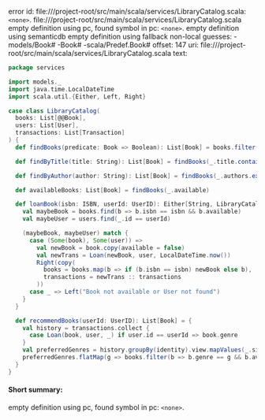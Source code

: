 error id: file://<WORKSPACE>/project-root/src/main/scala/services/LibraryCatalog.scala:`<none>`.
file://<WORKSPACE>/project-root/src/main/scala/services/LibraryCatalog.scala
empty definition using pc, found symbol in pc: `<none>`.
empty definition using semanticdb
empty definition using fallback
non-local guesses:
	 -models/Book#
	 -Book#
	 -scala/Predef.Book#
offset: 147
uri: file://<WORKSPACE>/project-root/src/main/scala/services/LibraryCatalog.scala
text:
```scala
package services

import models._
import java.time.LocalDateTime
import scala.util.{Either, Left, Right}

case class LibraryCatalog(
  books: List[@@Book],
  users: List[User],
  transactions: List[Transaction]
) {
  def findBooks(predicate: Book => Boolean): List[Book] = books.filter(predicate)

  def findByTitle(title: String): List[Book] = findBooks(_.title.contains(title))

  def findByAuthor(author: String): List[Book] = findBooks(_.authors.exists(_.contains(author)))

  def availableBooks: List[Book] = findBooks(_.available)

  def loanBook(isbn: ISBN, userId: UserID): Either[String, LibraryCatalog] = {
    val maybeBook = books.find(b => b.isbn == isbn && b.available)
    val maybeUser = users.find(_.id == userId)

    (maybeBook, maybeUser) match {
      case (Some(book), Some(user)) =>
        val newBook = book.copy(available = false)
        val newTrans = Loan(newBook, user, LocalDateTime.now())
        Right(copy(
          books = books.map(b => if (b.isbn == isbn) newBook else b),
          transactions = newTrans :: transactions
        ))
      case _ => Left("Book not available or User not found")
    }
  }

  def recommendBooks(userId: UserID): List[Book] = {
    val history = transactions.collect {
      case Loan(book, user, _) if user.id == userId => book.genre
    }
    val preferredGenres = history.groupBy(identity).view.mapValues(_.size).toList.sortBy(-_._2).map(_._1)
    preferredGenres.flatMap(g => books.filter(b => b.genre == g && b.available)).distinct
  }
}
```


#### Short summary: 

empty definition using pc, found symbol in pc: `<none>`.